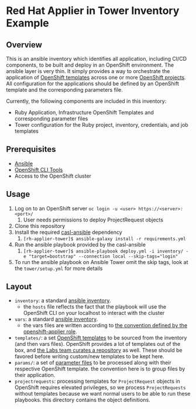 # Red Hat Applier in Tower Inventory Example


## Overview
This is an ansible inventory which identifies all application, including CI/CD components, to be built and deploy 
in an OpenShift environment. The ansible layer is very thin. It simply provides a way to orchestrate the application of [OpenShift templates](https://docs.openshift.com/container-platform/3.7/dev_guide/templates.html) across one or more [OpenShift projects](https://docs.openshift.com/container-platform/3.7/architecture/core_concepts/projects_and_users.html#projects). All configuration for the applications should be defined by an OpenShift template and the corresponding parameters file. 

Currently, the following components are included in this inventory:

* Ruby Application, Infrastructure OpenShift Templates and corresponding parameter files
* Tower configuration for the Ruby project, inventory, credentials, and job templates

## Prerequisites
* [Ansible](http://docs.ansible.com/ansible/latest/intro_installation.html)
* [OpenShift CLI Tools](https://docs.openshift.com/container-platform/3.7/cli_reference/get_started_cli.html)
* Access to the OpenShift cluster 

## Usage
1. Log on to an OpenShift server `oc login -u <user> https://<server>:<port>/`
    1. User needs permissions to deploy ProjectRequest objects
2. Clone this repository
3. Install the required [casl-ansible](https://github.com/redhat-cop/casl-ansible) dependency
    1. `[rh-applier-tower]$ ansible-galaxy install -r requirements.yml`
4. Run the ansible playbook provided by the casl-ansible
    1. `[rh-applier-tower]$ ansible-playbook deploy.yml -i inventory/ -e "target=bootstrap" --connection local --skip-tags="login"`
5. To run the ansible playbook on Ansible Tower omit the skip tags, look at the `tower/setup.yml` for more details

## Layout
- `inventory`: a standard [ansible inventory](http://docs.ansible.com/ansible/latest/intro_inventory.html).   
  -  the `hosts` file reflects the fact that the playbook will use the OpenShift CLI on your localhost to interact with the cluster
- `vars`: a standard [ansible inventory](http://docs.ansible.com/ansible/latest/intro_inventory.html).
  - the vars files are written according to [the convention defined by the openshift-applier role](https://github.com/redhat-cop/casl-ansible/tree/master/roles/openshift-applier#sourcing-openshift-object-definitions).
- `templates/`: a set [OpenShift templates](https://docs.openshift.com/container-platform/3.7/dev_guide/templates.html) to be sourced from the inventory (and then vars files). OpenShift provides a lot of templates out of the box, and [the Labs team curates a repository](https://github.com/rht-labs/labs-ci-cd/tree/master/templates) as well. These should be favored before writing custom/new templates to be kept here.
- `params/`: a set of [parameter files](https://docs.openshift.com/container-platform/3.7/dev_guide/templates.html#templates-parameters) to be processed along with their respective OpenShift template. the convention here is to group files by their application.
- `projectrequests`: processing templates for `ProjectRequest` objects in OpenShift requires elevated privileges, so we process `ProjectRequests` without templates because we want normal users to be able to run these playbooks. this directory contains the object definitions.
